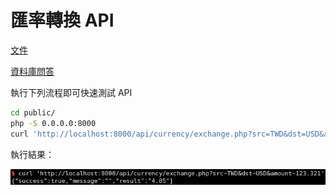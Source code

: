 # 匯率轉換 API

[文件](api_doc.md)

[資料庫問答](DB_QA.md)

執行下列流程即可快速測試 API

```bash
cd public/
php -S 0.0.0.0:8000
curl 'http://localhost:8000/api/currency/exchange.php?src=TWD&dst=USD&amount=123.321'
```

執行結果：

![執行結果](Screenshot.jpg)
